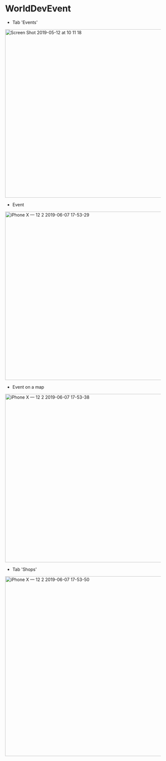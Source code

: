 # WorldDevEvent
- Tab 'Events'
<img width="545" alt="Screen Shot 2019-05-12 at 10 11 18" src="https://user-images.githubusercontent.com/12583893/59113525-e04adb00-894d-11e9-8b3c-9bacdddeefd5.png">

- Event
<img width="545" alt="iPhone X — 12 2 2019-06-07 17-53-29" src="https://user-images.githubusercontent.com/12583893/59113615-0a040200-894e-11e9-883d-23114b39949e.png">

- Event on a map
<img width="545" alt="iPhone X — 12 2 2019-06-07 17-53-38" src="https://user-images.githubusercontent.com/12583893/59113700-3c156400-894e-11e9-8d26-3e30e17fc3b4.png">

- Tab 'Shops'
<img width="582" alt="iPhone X — 12 2 2019-06-07 17-53-50" src="https://user-images.githubusercontent.com/12583893/59113799-6e26c600-894e-11e9-8bb7-4ba374f37e4d.png">

